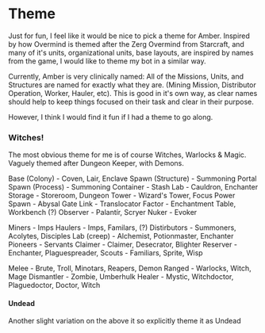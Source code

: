 # Theme

Just for fun, I feel like it would be nice to pick a theme for Amber. Inspired by how Overmind is themed after the Zerg Overmind from Starcraft, and many of it's units, organizational units, base layouts, are inspired by names from the game, I would like to theme my bot in a similar way.

Currently, Amber is very clinically named: All of the Missions, Units, and Structures are named for exactly what they are. (Mining Mission, Distributor Operation, Worker, Hauler, etc). This is good in it's own way, as clear names should help to keep things focused on their task and clear in their purpose.

However, I think I would find it fun if I had a theme to go along.

### Witches!

The most obvious theme for me is of course Witches, Warlocks & Magic. Vaguely themed after Dungeon Keeper, with Demons.

Base (Colony) - Coven, Lair, Enclave
Spawn (Structure) - Summoning Portal
Spawn (Process) - Summoning
Container - Stash
Lab - Cauldron, Enchanter
Storage - Storeroom, Dungeon
Tower - Wizard's Tower, Focus
Power Spawn - Abysal Gate
Link - Translocator
Factor - Enchantment Table, Workbench (?)
Observer - Palantír, Scryer
Nuker - Evoker


Miners - Imps
Haulers - Imps, Familars, (?)
Distirbutors - Summoners, Acolytes, Disciples
Lab (creep) - Alchemist, Potionmaster, Enchanter
Pioneers - Servants
Claimer - Claimer, Desecrator, Blighter
Reserver - Enchanter, Plaguespreader,
Scouts - Familiars, Sprite, Wisp

Melee - Brute, Troll, Minotars, Reapers, Demon
Ranged - Warlocks, Witch, Mage
Dismantler - Zombie, Umberhulk
Healer - Mystic, Witchdoctor, Plaguedoctor, Doctor, Witch


#### Undead

Another slight variation on the above it so explicitly theme it as Undead
